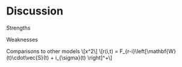 # Discussion
Strengths

Weaknesses

Comparisons to other models
\\[x^2\\]
\\[r(i,t) = F_{r-i}\left[\mathbf{W}(t)\cdot\vec{S}(t) + i_{\sigma}(t) \right]^+\\]